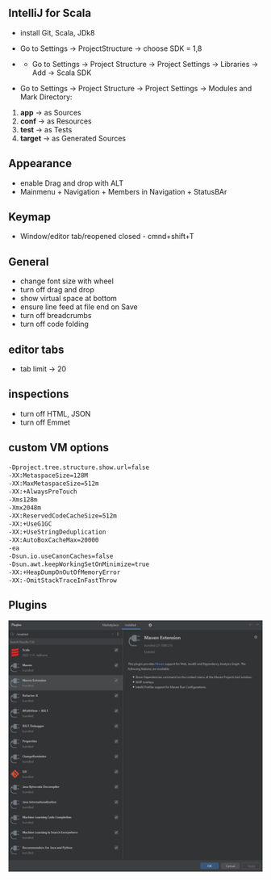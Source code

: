 ## IntelliJ for Scala
* install Git, Scala, JDk8

* Go to Settings -> ProjectStructure -> choose SDK = 1,8
* * Go to Settings -> Project Structure -> Project Settings -> Libraries -> Add -> Scala SDK
* Go to Settings -> Project Structure -> Project Settings -> Modules and Mark Directory:

1. **app** → as Sources
2. **conf** → as Resources
3. **test** → as Tests
5. **target** → as Generated Sources

## Appearance
* enable Drag and drop with ALT
* Mainmenu + Navigation + Members in Navigation + StatusBAr

## Keymap
* Window/editor tab/reopened closed - cmnd+shift+T

## General
* change font size with wheel
* turn off drag and drop
* show virtual space at bottom
* ensure line feed at file end on Save
* turn off breadcrumbs
* turn off code folding

## editor tabs
* tab limit -> 20

## inspections
* turn off HTML, JSON
* turn off Emmet

## custom VM options
```
-Dproject.tree.structure.show.url=false
-XX:MetaspaceSize=128M
-XX:MaxMetaspaceSize=512m
-XX:+AlwaysPreTouch
-Xms128m
-Xmx2048m
-XX:ReservedCodeCacheSize=512m
-XX:+UseG1GC
-XX:+UseStringDeduplication
-XX:AutoBoxCacheMax=20000
-ea
-Dsun.io.useCanonCaches=false
-Dsun.awt.keepWorkingSetOnMinimize=true
-XX:+HeapDumpOnOutOfMemoryError
-XX:-OmitStackTraceInFastThrow
```

## Plugins
![scalaintellijplugins](scalaintellijplugins.png)
